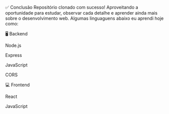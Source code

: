 ﻿✅ Conclusão
Repositório clonado com sucesso!
Aproveitando a oportunidade para estudar, observar cada detalhe e aprender ainda mais sobre o desenvolvimento web.
Algumas linguaguens abaixo eu aprendi hoje como:

🖥️ Backend

Node.js

Express

JavaScript

CORS

💻 Frontend

React

JavaScript
